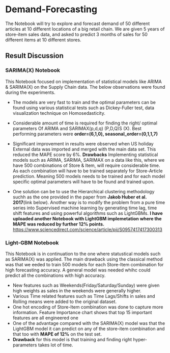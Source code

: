 # Demand-Forecasting

The Notebook will try to explore and forecast demand of 50 different articles at 10 different locations of a big retail chain. We are given 5 years of store-item sales data, and asked to predict 3 months of sales for 50 different items at 10 different stores.

## Result Discussion
###  SARIMA(X) Notebook

This Notebook focused on implementation of statistical models like ARIMA & SARIMA(X) on the Supply Chain data. The below observations were found during the experiments.

- The models are very fast to train and the optimal parameters can be found using various statistical tests such as Dickey-Fuller test, data visualization technique on Homosedasticity.

- Considerable amount of time is required for finding the right/ optimal parameters Of ARIMA and SARIMAX(p,d,q) (P,D,Q)S (X). Best performing parameters were <b>order=(6,1,0), seasonal_order=(0,1,1,7)</b>

- Significant improvement in results were observed when US holiday External data was imported and merged with the main data set. This reduced the MAPE score by 6%. 
<b> Drawbacks</b>
Implementing statistical models such as ARIMA, SARIMA, SARIMAX on a data like this, where we have 500 combinations of Store & Item, will require considerable time. As each combination will have to be trained separately for Store-Article prediction. Meaning 500 models needs to be trained and for each model specific optimal parameters will have to be found and trained upon.

- One solution can be to use the Hierarchical clustering methodology suchh as the one provided in the paper from <b>Jakob Huber et al. 2017</b>(link below). Another way is to modify the problem from a pure time series into Supervised machine learning by generating  time lag, time shift features and using powerful algorithms such as LightGBMs. <b>I have uploaded another Notebook with LightGBM implemetation where the MAPE was reduced by further 12% points.</b>
https://www.sciencedirect.com/science/article/pii/S0957417417300313

###  Light-GBM Notebook
This Notebook is in continuation to the one where statustical models such as SARIMA(X) was applied. The main drawback using the classical method was that we eeded to train 500 models for each Store-Item combination for high forecasting accuracy. A general model was needed whihc could predict all the combinations with high accuracy.

- New features such as Weekends(Friday/Saturday/Sunday) were given high weights as sales in the weekends were generally higher.
- Various Time related features such as Time Lags/Shifts in sales and Rolling means were added to the original dataset.
- One hot encoding of Store-Item combination was done to capture more information. Feature Importance chart shows that top 15 important features are all engineered one
- One of the advantage compared with the SARIMA(X) model was that the LightGBM model it can predict on any of the store-item combination and that too with <b>MAPE of 12%</b> on the test set.
- <b>Drawback</b> for this model is that training and finding right hyper-parameters takes lot of time.
